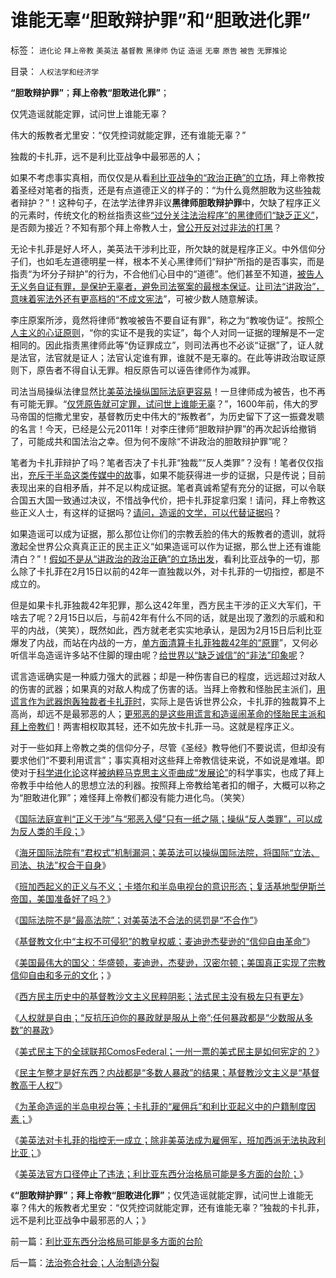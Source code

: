 # 谁能无辜“胆敢辩护罪”和“胆敢进化罪”

标签： `进化论` `拜上帝教` `美英法` `基督教` `黑律师` `伪证` `造谣` `无辜` `原告` `被告` `无罪推论` 

目录： `人权法学和经济学`

**“胆敢辩护罪”**；**拜上帝教“胆敢进化罪”**；

仅凭造谣就能定罪，试问世上谁能无辜？

伟大的叛教者尤里安：“仅凭控词就能定罪，还有谁能无辜？”

独裁的卡扎菲，远不是利比亚战争中最邪恶的人；



如果不考虑事实真相，而仅仅是从看[利比亚战争的“政治正确”的立场](../../../2011/3/14/政治正确，道德正确和利益正确.md)，拜上帝教按着圣经对笔者的指责，还是有点道德正义的样子的：“为什么竟然胆敢为这些独裁者辩护？”！这种句子，在法学法律界非议**黑律师胆敢辩护罪**中，欠缺了程序正义的元素时，传统文化的粉丝指责这些[“过分关注法治程序”的黑律师们“缺乏正义”](../../../2010/10/24/黑律师的贡献“非法无正义”.md)，是否颇为接近？不知有那个拜上帝教人士，[曾公开反对过非法的打黑](../../../2010/10/4/黑社会和黑社会行为和打黑的本质.md)？

无论卡扎菲是好人坏人，美英法干涉利比亚，所欠缺的就是程序正义。中外信仰分子们，也如毛左道德明星一样，根本不关心黑律师们“辩护”所指的是否事实，而是指责“为坏分子辩护”的行为，不合他们心目中的“道德”。他们甚至不知道，[被告人无义务自证有罪，是保护无辜者，避免司法冤案的最根本保证](../../../2011/1/23/中国自古无“无辜”和申肖克的救渎.md)。[让司法“讲政治”，意味着宪法外还有更高档的“不成文宪法](../../../2011/4/18/操纵海牙国际法院可有“君权”漏洞.md)”，可被少数人随意解读。

李庄原案所涉，竟然将律师“教唆被告不要自证有罪”，称之为“教唆伪证”。按照[个人主义的心证原则](../../../2010/6/22/最大的敌人是自已；科学实证标准的的回归测试.md)，“你的实证不是我的实证”，每个人对同一证据的理解是不一定相同的。因此指责黑律师此等“伪证罪成立”，则司法再也不必谈“证据”了，证人就是法官，法官就是证人；法官认定谁有罪，谁就不是无辜的。在此等讲政治取证原则下，原告者不得自认无罪。相反原告可以诬告律师作为减罪。

司法当局操纵法律显然比[美英法操纵国际法庭更容易](../../../2011/4/18/操纵“反人类罪”可以成为反人类的手段.md)！一旦律师成为被告，也不再有可能无罪。“[仅凭原告就可定罪，试问世上谁能无辜](../../../2010/11/9/伟大的“叛徒”：疑罪从无，政教分离.md)？”，1600年前，伟大的罗马帝国的恺撒尤里安，基督教历史中伟大的“叛教者”，为历史留下了这一振聋发聩的名言！今天，已经是公元2011年！对李庄律师“胆敢辩护罪”的再次起诉给撤销了，可能成共和国法治之幸。但为何不废除“不讲政治的胆敢辩护罪”呢？

笔者为卡扎菲辩护了吗？笔者否决了卡扎菲“独裁”“反人类罪”？没有！笔者仅仅指出，[充斥于半岛这类传媒中的故](../../../2011/4/13/被半岛耍了的国际社会的黑白脸.md)事，如果不能获得进一步的证据，只是传说；目前表现出来的自相矛盾，并不足以构成证据。笔者真诚希望有充分的证据，可以令联合国五大国一致通过决议，不惜战争代价，把卡扎菲捉拿归案！请问，拜上帝教这些正义人士，有这样的证据吗？[请问，造谣的文学，可以代替证据吗](../../../2010/11/30/为什么处罚造谣将制造恐慌？.md)？

如果造谣可以成为证据，那么那位让你们的宗教丢脸的伟大的叛教者的遗训，就将激起全世界公众真真正正的民主正义“如果造谣可以作为证据，那么世上还有谁能清白？”！[假如不是从“讲政治的政治正确”的立场出发](../../../2010/12/5/传统文化憎恨民主法治；“最不坏”的中庸之道.md)，看利比亚战争的一切，那么除了卡扎菲在2月15日以前的42年一直独裁以外，对卡扎菲的一切指控，都是不成立的。

但是如果卡扎菲独裁42年犯罪，那么这42年里，西方民主干涉的正义大军们，干啥去了呢？2月15日以后，与前42年有什么不同的话，就是出现了激烈的示威和和平的内战，（笑笑），既然如此，西方就老老实实地承认，是因为2月15日后利比亚爆发了内战，而站在内战的一方，[单方面清算卡扎菲独裁42年的“原罪](../../../2011/4/17/独裁腐败都不是司法罪名.md)”，又何必听信半岛造谣许多站不住脚的理由呢？[给世界以“缺乏诚信”的“非法”印象呢](../../../2011/4/19/国际法院不是“最高法院”.md)？

谎言造谣确实是一种威力强大的武器；却是一种伤害自已的程度，远远超过对敌人的伤害的武器；如果真的对敌人构成了伤害的话。当拜上帝教和怪胎民主派们，[用谎言作为武器炮轰独裁者卡扎菲时](../../../2011/4/14/即使是对敌人也应该客观公正.md)，实际上是告诉世界公众，卡扎菲的独裁算不上高尚，却远不是最邪恶的人；[更邪恶的是这些用谎言和造谣闹革命的怪胎民主派和拜上帝教们](../../../2011/4/10/利比亚是一场没有红线的意识形态战争.md)！两害相权取其轻，还不如先放卡扎菲一马。这就是程序正义。

对于一些如拜上帝教之类的信仰分子，尽管《圣经》教导他们不要说谎，但却没有要求他们“不要利用谎言”；事实真相对这些拜上帝教信徒来说，不如说是难堪。即使对于[科学进化论](../../../2009/4/24/科学进化论和达尔文主义.md)这样[被纳粹马克思主义歪曲成“发展论”](../../../2010/10/17/基督教迷信对马克思主义的贡献.md)的科学事实，也成了拜上帝教手中给他人的思想立法的利器。按照拜上帝教给笔者扣的帽子，大概可以称之为“胆敢进化罪”；难怪拜上帝教们都没有能力进化鸟。（笑笑）



《[国际法庭宣判“正义干涉”与“邪恶入侵”只有一纸之隔；操纵“反人类罪”，可以成为反人类的手段；](../../../2011/4/18/操纵“反人类罪”可以成为反人类的手段.md)》

《[海牙国际法院有“君权式”机制漏洞；美英法可以操纵国际法院，将国际“立法、司法、执法”权合于自身](../../../2011/4/18/操纵海牙国际法院可有“君权”漏洞.md)》

《[班加西起义的正义与不义；卡塔尔和半岛电视台的意识形态；复活基地型伊斯兰帝国，美国准备好了吗？](../../../2011/4/18/“阿拉伯人内政”和伊斯兰帝国.md)》

《[国际法院不是“最高法院”；对美英法不合法的惩罚是“不合作”](../../../2011/4/19/国际法院不是“最高法院”.md)》

《[基督教文化中“主权不可侵犯”的教皇权威；麦迪逊杰斐逊的“信仰自由革命”](../../../2011/4/19/麦迪逊杰菲逊缔造真正的宗教信仰自由.md)》

《[美国最伟大的国父：华盛顿，麦迪逊，杰斐逊，汉密尔顿；美国真正实现了宗教信仰自由和多元的文化](../../../2011/4/19/美国国父华盛顿，麦迪逊，杰斐逊，汉密尔顿.md)；》

《[西方民主历史中的基督教沙文主义民粹阴影；法式民主没有极左只有更左](../../../2011/4/20/杰斐逊成了希特勒；没有极左只有更左；.md)》

《[人权就是自由；“反抗压迫你的暴政就是服从上帝”;任何暴政都是“少数服从多数”的暴政](../../../2011/4/20/伟大的杰斐逊最伟大的贡献.md)》

《[美式民主下的全球联邦ComosFederal；一州一票的美式民主是如何宪定的？](../../../2011/4/20/ComosFederal重温费城立宪会议.md)》

《[民主乍整才是好东西？内战都是“多数人暴政”的结果；基督教沙文主义是“基督教高于人权”](../../../2011/4/21/民主乍整才是好东西？.md)》

《[为革命造谣的半岛电视台等；卡扎菲的“雇佣兵”和利比亚起义中的户籍制度因素；](../../../2011/4/22/卡扎菲的雇佣军和利比亚的户籍制度.md)》

《[美英法对卡扎菲的指控无一成立；除非美英法成为雇佣军，班加西派无法执政利比亚；](../../../2011/4/22/对卡扎菲的新鲜指控几无成立.md)》

《[美英法官方口径停止了违法；利比亚东西分治格局可能是多方面的台阶；](../../../2011/4/23/利比亚东西分治格局可能是多方面的台阶.md)》

《**“胆敢辩护罪”**；**拜上帝教“胆敢进化罪”**；仅凭造谣就能定罪，试问世上谁能无辜？伟大的叛教者尤里安：“仅凭控词就能定罪，还有谁能无辜？”独裁的卡扎菲，远不是利比亚战争中最邪恶的人；》

前一篇：[利比亚东西分治格局可能是多方面的台阶](../../../2011/4/23/利比亚东西分治格局可能是多方面的台阶.md)

后一篇：[法治弥合社会；人治制造分裂](../../../2011/4/23/法治弥合社会；人治制造分裂.md)